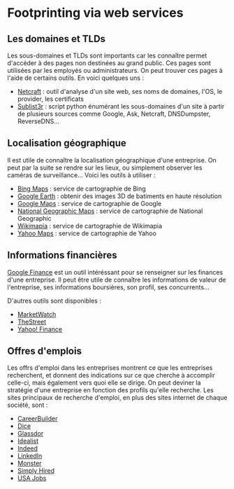 # Footprinting via web services

## Les domaines et TLDs

Les sous-domaines et TLDs sont importants car les connaître permet d'accéder à des pages 
non destinées au grand public. Ces pages sont utilisées par les employés ou administrateurs. 
On peut trouver ces pages à l'aide de certains outils. En voici quelques uns :

* [Netcraft](https://www.netcraft.com) : outil d'analyse d'un site web, ses noms de domaines, l'OS, le provider, les certificats
* [Sublist3r](https://github.com/aboul3la/Sublist3r) : script python énumérant les sous-domaines d'un site à partir de plusieurs sources comme Google, Ask, Netcraft, DNSDumpster, ReverseDNS...

## Localisation géographique

Il est utile de connaître la localisation géographique d'une entreprise. On peut par la suite se rendre sur les lieux, ou simplement observer les caméras de surveillance... Voici les outils à utiliser :

* [Bing Maps](https://www.bing.com/maps) : service de cartographie de Bing
* [Google Earth](https://earth.google.com) : obtenir des images 3D de batiments en haute résolution
* [Google Maps](https://maps.google.com) : service de cartographie de Google
* [National Geographic Maps](http://maps.nationalgeographic.com) : service de cartographie de National Geographic
* [Wikimapia](http://www.wikimapia.org) : service de cartographie de Wikimapia
* [Yahoo Maps](https://maps.yahoo.com) : service de cartographie de Yahoo

## Informations financières

[Google Finance](https://google.com/finance) est un outil intéréssant pour se renseigner sur les finances d'une entreprise. Il peut être utile de connaître les informations de valeur de l'entreprise, ses informations boursières, son profil, ses concurrents...

D'autres outils sont disponibles :

* [MarketWatch](https://wwww.marketwatch.com)
* [TheStreet](https://www.thestreet.com)
* [Yahoo! Finance](https://finance.yahoo.com)

## Offres d'emplois

Les offrs d'emploi dans les entreprises montrent ce que les entreprises recherchent, et donnent des indications sur ce que cherche à accomplir celle-ci, mais également vers quoi elle se dirige. On peut deviner la stratégie d'une entreprise en fonction des profils qu'elle recherche. Les sites principaux de recherche d'emploi, en plus des sites internet de chaque société, sont :

* [CareerBuilder](https://wwww.careerbuilder.com)
* [Dice](https://wwww.dice.com)
* [Glassdor](https://wwww.glassdor.com)
* [Idealist](https://wwww.idealist.org)
* [Indeed](https://wwww.indeed.com)
* [LinkedIn](https://wwww.linkedin.com)
* [Monster](https://wwww.monster.com)
* [Simply Hired](https://wwww.simplyhired.com)
* [USA Jobs](https://wwww.usajobs.gov)